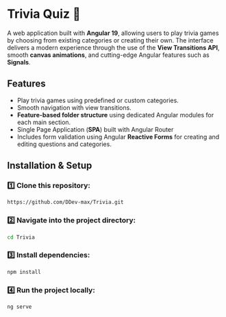 # Trivia Quiz 🧠

A web application built with **Angular 19**, allowing users to play trivia games by choosing from existing categories or creating their own. The interface delivers a modern experience through the use of the **View Transitions API**, smooth **canvas animations**, and cutting-edge Angular features such as **Signals**.

## Features

- Play trivia games using predefined or custom categories.
- Smooth navigation with view transitions.
- **Feature-based folder structure** using dedicated Angular modules for each main section.
- Single Page Application (**SPA**) built with Angular Router
- Includes form validation using Angular **Reactive Forms** for creating and editing questions and categories.



## **Installation & Setup**

### 1️⃣ Clone this repository:

```bash
https://github.com/DDev-max/Trivia.git
```

### 2️⃣ Navigate into the project directory:
```bash
cd Trivia
```

### 3️⃣ Install dependencies:
```bash
npm install
```
### 4️⃣ Run the project locally:
```bash
ng serve
```



